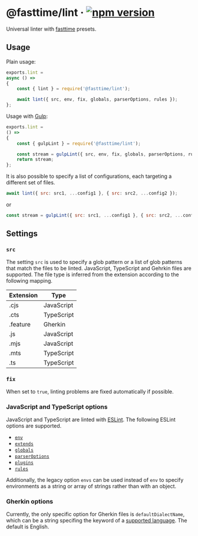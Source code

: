 # @fasttime/lint · [![npm version][npm badge]][npm url]

Universal linter with [fasttime](https://github.com/fasttime?tab=repositories) presets.

## Usage

Plain usage:

```js
exports.lint =
async () =>
{
    const { lint } = require('@fasttime/lint');

    await lint({ src, env, fix, globals, parserOptions, rules });
};
```

Usage with [Gulp](https://gulpjs.com/):

```js
exports.lint =
() =>
{
    const { gulpLint } = require('@fasttime/lint');

    const stream = gulpLint({ src, env, fix, globals, parserOptions, rules });
    return stream;
};
```

It is also possible to specify a list of configurations, each targeting a different set of files.

```js
await lint({ src: src1, ...config1 }, { src: src2, ...config2 });
```

or

```js
const stream = gulpLint({ src: src1, ...config1 }, { src: src2, ...config2 });
```

## Settings

### `src`

The setting `src` is used to specify a glob pattern or a list of glob patterns that match the files
to be linted.
JavaScript, TypeScript and Gehrkin files are supported.
The file type is inferred from the extension according to the following mapping.

| Extension | Type       |
| --------- | ---------- |
| .cjs      | JavaScript |
| .cts      | TypeScript |
| .feature  | Gherkin    |
| .js       | JavaScript |
| .mjs      | JavaScript |
| .mts      | TypeScript |
| .ts       | TypeScript |

### `fix`

When set to `true`, linting problems are fixed automatically if possible.

### JavaScript and TypeScript options

JavaScript and TypeScript are linted with [ESLint](https://eslint.org/).
The following ESLint options are supported.

* [`env`][about env]
* [`extends`][about extends]
* [`globals`][about globals]
* [`parserOptions`][about parserOptions]
* [`plugins`][about plugins]
* [`rules`][about rules]

Additionally, the legacy option `envs` can be used instead of `env` to specify environments as a
string or array of strings rather than with an object.

### Gherkin options

Currently, the only specific option for Gherkin files is `defaultDialectName`, which can be a string
specifing the keyword of a [supported language](https://cucumber.io/docs/gherkin/languages/).
The default is English.

[about env]:
https://eslint.org/docs/user-guide/configuring/language-options#using-configuration-files

[about extends]:
https://eslint.org/docs/user-guide/configuring/configuration-files#extending-configuration-files

[about globals]:
https://eslint.org/docs/user-guide/configuring/language-options#using-configuration-files-1

[about parserOptions]:
https://eslint.org/docs/user-guide/configuring/language-options#specifying-parser-options

[about plugins]:
https://eslint.org/docs/user-guide/configuring/plugins#configuring-plugins

[about rules]:
https://eslint.org/docs/user-guide/configuring/rules#using-configuration-files

[npm badge]:
https://badge.fury.io/js/@fasttime%2Flint.svg

[npm url]:
https://www.npmjs.com/package/@fasttime/lint
